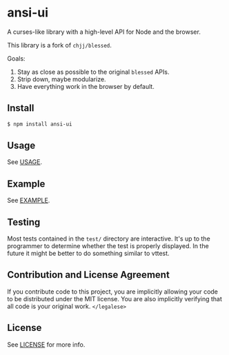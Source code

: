 # ansi-ui

A curses-like library with a high-level API for Node and the browser.

This library is a fork of `chjj/blessed`.

Goals:

1. Stay as close as possible to the original `blessed` APIs.
2. Strip down, maybe modularize.
3. Have everything work in the browser by default.


## Install

``` bash
$ npm install ansi-ui
```

## Usage

See [USAGE](USAGE.md).


## Example

See [EXAMPLE](EXAMPLE.md).


## Testing

Most tests contained in the `test/` directory are interactive. 
It's up to the programmer to determine whether the test is properly displayed. In the future it might be better to do something similar to vttest.


## Contribution and License Agreement

If you contribute code to this project, you are implicitly allowing your code to be distributed under the MIT license. You are also implicitly verifying that all code is your original work. `</legalese>`


## License

See [LICENSE](LICENSE) for more info.
